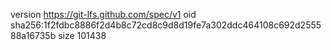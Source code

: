version https://git-lfs.github.com/spec/v1
oid sha256:1f2fdbc8886f2d4b8c72cd8c9d8d19fe7a302ddc464108c692d255588a16735b
size 101438
